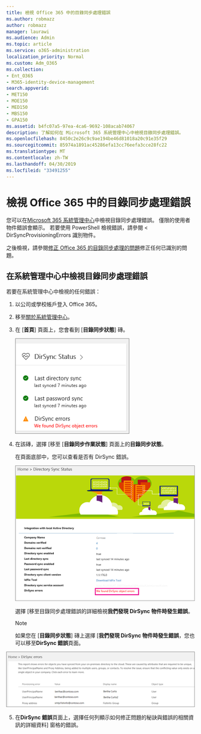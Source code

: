 ```yaml
---
title: 檢視 Office 365 中的目錄同步處理錯誤
ms.author: robmazz
author: robmazz
manager: laurawi
ms.audience: Admin
ms.topic: article
ms.service: o365-administration
localization_priority: Normal
ms.custom: Adm_O365
ms.collection:
- Ent_O365
- M365-identity-device-management
search.appverid:
- MET150
- MOE150
- MED150
- MBS150
- GPA150
ms.assetid: b4fc07a5-97ea-4ca6-9692-108acab74067
description: 了解如何在 Microsoft 365 系統管理中心中檢視目錄同步處理錯誤。
ms.openlocfilehash: 8450c2e26c9c9ae194be46d81018a20c91e35f29
ms.sourcegitcommit: 85974a1891ac45286efa13cc76eefa3cce28fc22
ms.translationtype: MT
ms.contentlocale: zh-TW
ms.lasthandoff: 04/30/2019
ms.locfileid: "33491255"
---
```

# <a name="view-directory-synchronization-errors-in-office-365"></a>檢視 Office 365 中的目錄同步處理錯誤

您可以在[Microsoft 365 系統管理中心](https://admin.microsoft.com)中檢視目錄同步處理錯誤。 僅限的使用者物件錯誤會顯示。 若要使用 PowerShell 檢視錯誤，請參閱 < <b0>DirSyncProvisioningErrors 識別物件</b0>。

之後檢視，請參閱[修正 Office 365 的目錄同步處理的問題](fix-problems-with-directory-synchronization.md)修正任何已識別的問題。
  
## <a name="view-directory-synchronization-errors-in-the-admin-center"></a>在系統管理中心中檢視目錄同步處理錯誤

若要在系統管理中心中檢視的任何錯誤：
  
1. 以公司或學校帳戶登入 Office 365。 
    
2. 移至[關於系統管理中心](https://support.office.com/article/758befc4-0888-4009-9f14-0d147402fd23)。
    
3. 在 [**首頁**] 頁面上，您會看到 [**目錄同步狀態**] 磚。 
    
    ![在系統管理中心預覽中並排顯示 DirSync 狀態](media/060006e9-de61-49d5-8979-e77cda198e71.png)
  
4. 在該磚，選擇 [移至 [**目錄同步作業狀態**] 頁面上的**目錄同步狀態**。 
    
    在頁面底部中，您可以查看是否有 DirSync 錯誤。
    
    ![在 [目錄同步作業狀態] 頁面上您可以查看是否有 DirSync 物件時發生錯誤](media/882094a3-80d3-4aae-b90b-78b27047974c.png)
  
    選擇 [移至目錄同步處理錯誤的詳細檢視**我們發現 DirSync 物件時發生錯誤**。 
    
    > [!NOTE]
    > 如果您在 [**目錄同步狀態**] 磚上選擇 [**我們發現 DirSync 物件時發生錯誤**，您也可以移至**DirSync 錯誤**頁面。 
  
![DirSync 錯誤頁面](media/a6e302d4-6be7-4e3a-b4b5-81c5a2c02952.png)
  
5. 在**DirSync 錯誤**頁面上，選擇任何列顯示如何修正問題的秘訣與錯誤的相關資訊的詳細資料] 窗格的錯誤。 
